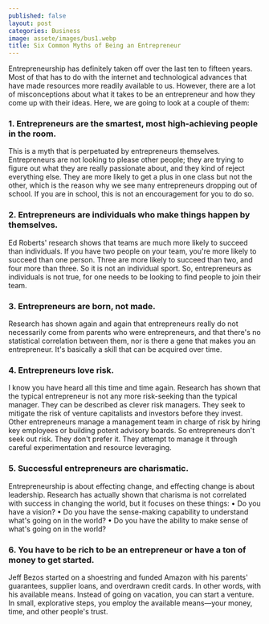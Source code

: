 ```yaml
---
published: false
layout: post
categories: Business
image: assete/images/bus1.webp
title: Six Common Myths of Being an Entrepreneur
---
```


Entrepreneurship has definitely taken off over the last ten to fifteen years. Most of that has to do with the internet and technological advances that have made resources more readily available to us. However, there are a lot of misconceptions about what it takes to be an entrepreneur and how they come up with their ideas. Here, we are going to look at a couple of them:

### 1. Entrepreneurs are the smartest, most high-achieving people in the room.  
This is a myth that is perpetuated by entrepreneurs themselves. Entrepreneurs are not looking to please other people; they are trying to figure out what they are really passionate about, and they kind of reject everything else. They are more likely to get a plus in one class but not the other, which is the reason why we see many entrepreneurs dropping out of school. If you are in school, this is not an encouragement for you to do so.

### 2. Entrepreneurs are individuals who make things happen by themselves.  
Ed Roberts' research shows that teams are much more likely to succeed than individuals. If you have two people on your team, you're more likely to succeed than one person. Three are more likely to succeed than two, and four more than three. So it is not an individual sport. So, entrepreneurs as individuals is not true, for one needs to be looking to find people to join their team.

### 3. Entrepreneurs are born, not made.  
Research has shown again and again that entrepreneurs really do not necessarily come from parents who were entrepreneurs, and that there's no statistical correlation between them, nor is there a gene that makes you an entrepreneur. It's basically a skill that can be acquired over time.

### 4. Entrepreneurs love risk.  
I know you have heard all this time and time again. Research has shown that the typical entrepreneur is not any more risk-seeking than the typical manager. They can be described as clever risk managers. They seek to mitigate the risk of venture capitalists and investors before they invest. Other entrepreneurs manage a management team in charge of risk by hiring key employees or building potent advisory boards. So entrepreneurs don't seek out risk. They don't prefer it. They attempt to manage it through careful experimentation and resource leveraging.

### 5. Successful entrepreneurs are charismatic.  
Entrepreneurship is about effecting change, and effecting change is about leadership. Research has actually shown that charisma is not correlated with success in changing the world, but it focuses on these things:
•	Do you have a vision?
•	Do you have the sense-making capability to understand what's going on in the world?
•	Do you have the ability to make sense of what's going on in the world?

### 6. You have to be rich to be an entrepreneur or have a ton of money to get started.  
Jeff Bezos started on a shoestring and funded Amazon with his parents' guarantees, supplier loans, and overdrawn credit cards. In other words, with his available means. Instead of going on vacation, you can start a venture. In small, explorative steps, you employ the available means—your money, time, and other people's trust.